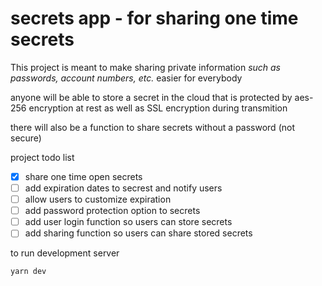 # secrets app - for sharing one time secrets

This project is meant to make sharing private information _such as passwords, account numbers, etc._ easier for everybody

anyone will be able to store a secret in the cloud that is protected by aes-256 encryption at rest as well as SSL encryption during transmition

there will also be a function to share secrets without a password (not secure)

project todo list

- [X] share one time open secrets
- [ ] add expiration dates to secrest and notify users
- [ ] allow users to customize expiration
- [ ] add password protection option to secrets
- [ ] add user login function so users can store secrets
- [ ] add sharing function so users can share stored secrets

to run development server

```
yarn dev
```
